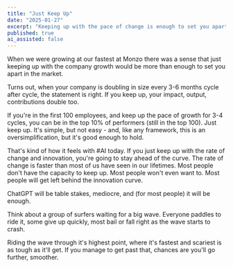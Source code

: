 ```yaml
---
title: "Just Keep Up"
date: "2025-01-27"
excerpt: "Keeping up with the pace of change is enough to set you apart."
published: true
ai_assisted: false
---
```


When we were growing at our fastest at Monzo there was a sense that just keeping up with the company growth would be more than enough to set you apart in the market. 

Turns out, when your company is doubling in size every 3-6 months cycle after cycle, the statement is right. If you keep up, your impact, output, contributions double too. 

If you're in the first 100 employees, and keep up the pace of growth for 3-4 cycles, you can be in the top 10% of performers (still in the top 100). Just keep up. It's simple, but not easy - and, like any framework, this is an oversimplification, but it's good enough to hold.

That's kind of how it feels with #AI today. If you just keep up with the rate of change and innovation, you're going to stay ahead of the curve. The rate of change is faster than most of us have seen in our lifetimes. Most people don't have the capacity to keep up. Most people won't even want to. Most people will get left behind the innovation curve. 

ChatGPT will be table stakes, mediocre, and (for most people) it will be enough.

Think about a group of surfers waiting for a big wave. Everyone paddles to ride it, some give up quickly, most bail or fall right as the wave starts to crash. 

Riding the wave through it's highest point, where it's fastest and scariest is as tough as it'll get. If you manage to get past that, chances are you'll go further, smoother. 